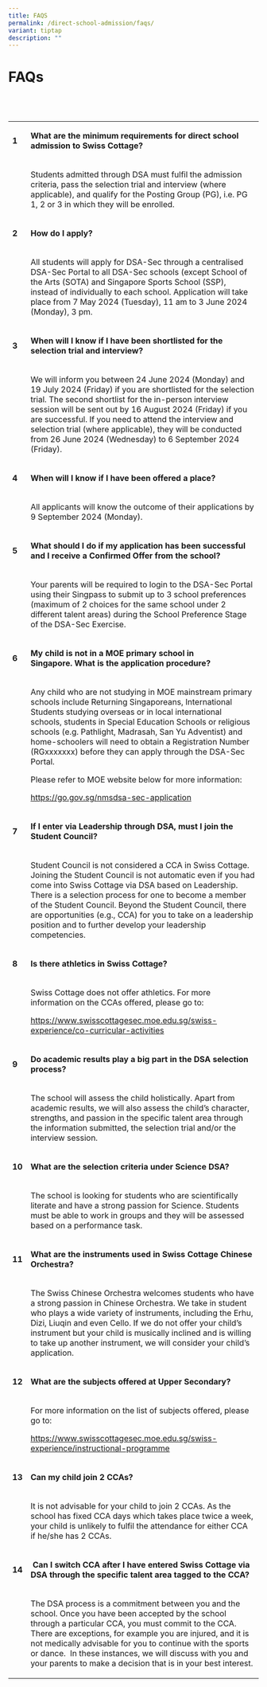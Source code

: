 ```yaml
---
title: FAQS
permalink: /direct-school-admission/faqs/
variant: tiptap
description: ""
---
```

<h1>FAQs</h1>
<h2>&nbsp;</h2>
<table style="minWidth: 50px">
<colgroup>
<col>
<col>
</colgroup>
<tbody>
<tr>
<td rowspan="1" colspan="1">
<p><strong>1</strong>
</p>
</td>
<td rowspan="1" colspan="1">
<p><strong>What are the minimum requirements for direct school admission to Swiss Cottage?&nbsp;</strong>
</p>
</td>
</tr>
<tr>
<td rowspan="1" colspan="1">
<p><strong>&nbsp;</strong>
</p>
</td>
<td rowspan="1" colspan="1">
<p>Students admitted through DSA must fulfil the admission criteria, pass
the selection trial and interview (where applicable), and qualify for the
Posting Group (PG), i.e. PG 1, 2 or 3 in which they will be enrolled.</p>
</td>
</tr>
<tr>
<td rowspan="1" colspan="1">
<p><strong>2</strong>
</p>
</td>
<td rowspan="1" colspan="1">
<p><strong>How do I apply?</strong>
</p>
</td>
</tr>
<tr>
<td rowspan="1" colspan="1">
<p><strong>&nbsp;</strong>
</p>
</td>
<td rowspan="1" colspan="1">
<p>All students will apply for DSA-Sec through a centralised DSA-Sec Portal
to all DSA-Sec schools (except School of the Arts (SOTA) and Singapore
Sports School (SSP), instead of individually to each school. Application
will take place from 7 May 2024 (Tuesday), 11 am to 3 June 2024 (Monday),
3 pm.</p>
</td>
</tr>
<tr>
<td rowspan="1" colspan="1">
<p><strong>3</strong>
</p>
</td>
<td rowspan="1" colspan="1">
<p><strong>When will I know if I have been shortlisted for the selection trial and interview?&nbsp;</strong>
</p>
</td>
</tr>
<tr>
<td rowspan="1" colspan="1">
<p><strong>&nbsp;</strong>
</p>
</td>
<td rowspan="1" colspan="1">
<p>We will inform you between&nbsp;24 June 2024 (Monday) and 19 July 2024
(Friday) if you are shortlisted for the selection trial. The second shortlist
for the in-person interview session will be sent out by 16 August 2024
(Friday) if you are successful. If you need to attend the interview and
selection trial (where applicable), they will be conducted from&nbsp;26
June 2024 (Wednesday) to 6 September 2024 (Friday).</p>
</td>
</tr>
<tr>
<td rowspan="1" colspan="1">
<p><strong>4</strong>
</p>
</td>
<td rowspan="1" colspan="1">
<p><strong>When will I know if I have been offered a place?</strong>
</p>
</td>
</tr>
<tr>
<td rowspan="1" colspan="1">
<p><strong>&nbsp;</strong>
</p>
</td>
<td rowspan="1" colspan="1">
<p>All applicants will know the outcome of their applications by 9 September
2024 (Monday).</p>
</td>
</tr>
<tr>
<td rowspan="1" colspan="1">
<p><strong>5</strong>
</p>
</td>
<td rowspan="1" colspan="1">
<p><strong>What should I do if my application has been successful and I receive a Confirmed Offer from the school?</strong>
</p>
</td>
</tr>
<tr>
<td rowspan="1" colspan="1">
<p><strong>&nbsp;</strong>
</p>
</td>
<td rowspan="1" colspan="1">
<p>Your parents will be required to login to the DSA-Sec Portal using their
Singpass to submit up to 3 school preferences (maximum of 2 choices for
the same school under 2 different talent areas) during the School Preference
Stage of the DSA-Sec Exercise.</p>
</td>
</tr>
<tr>
<td rowspan="1" colspan="1">
<p><strong>6</strong>
</p>
</td>
<td rowspan="1" colspan="1">
<p><strong>My child is not in a MOE primary school in Singapore.&nbsp;What is the application procedure?</strong>
</p>
</td>
</tr>
<tr>
<td rowspan="1" colspan="1">
<p><strong>&nbsp;</strong>
</p>
</td>
<td rowspan="1" colspan="1">
<p>Any child who are not studying in MOE mainstream primary schools include
Returning Singaporeans, International Students studying overseas or in
local international schools, students in Special Education Schools or religious
schools (e.g. Pathlight, Madrasah, San Yu Adventist) and home-schoolers
will need to obtain a Registration Number (RGxxxxxxx) before they can apply
through the DSA-Sec Portal.&nbsp;</p>
<p>Please refer to MOE website below for more information:&nbsp;</p>
<p><a href="https://www.moe.gov.sg/secondary/dsa/application?pt=Non-mainstream%20school" rel="noopener noreferrer nofollow" target="_blank">https://go.gov.sg/nmsdsa-sec-application</a>
</p>
</td>
</tr>
<tr>
<td rowspan="1" colspan="1">
<p><strong>7</strong>
</p>
</td>
<td rowspan="1" colspan="1">
<p><strong>If I enter via Leadership through DSA, must I join the Student Council?</strong>
</p>
</td>
</tr>
<tr>
<td rowspan="1" colspan="1">
<p><strong>&nbsp;</strong>
</p>
</td>
<td rowspan="1" colspan="1">
<p>Student Council is not considered a CCA in Swiss Cottage. Joining the
Student Council is not automatic even if you had come into Swiss Cottage
via DSA based on Leadership. There is a selection process for one to become
a member of the Student Council. Beyond the Student Council, there are
opportunities (e.g., CCA) for you to take on a leadership position and
to further develop your leadership competencies.&nbsp;</p>
</td>
</tr>
<tr>
<td rowspan="1" colspan="1">
<p><strong>8</strong>
</p>
</td>
<td rowspan="1" colspan="1">
<p><strong>Is there athletics in Swiss Cottage?</strong>
</p>
</td>
</tr>
<tr>
<td rowspan="1" colspan="1">
<p><strong>&nbsp;</strong>
</p>
</td>
<td rowspan="1" colspan="1">
<p>Swiss Cottage does not offer athletics. For more information on the CCAs
offered, please go to:</p>
<p><a href="https://www.swisscottagesec.moe.edu.sg/swiss-experience/co-curricular-activities/" rel="noopener noreferrer nofollow" target="_blank">https://www.swisscottagesec.moe.edu.sg/swiss-experience/co-curricular-activities</a>
</p>
</td>
</tr>
<tr>
<td rowspan="1" colspan="1">
<p><strong>9</strong>
</p>
</td>
<td rowspan="1" colspan="1">
<p><strong>Do academic results play a big part in the DSA selection process?</strong>
</p>
</td>
</tr>
<tr>
<td rowspan="1" colspan="1">
<p><strong>&nbsp;</strong>
</p>
</td>
<td rowspan="1" colspan="1">
<p>The school will assess the child holistically. Apart from academic results,
we will also assess the child’s character, strengths, and passion in the
specific talent area through the information submitted, the selection trial
and/or the interview session.&nbsp;</p>
</td>
</tr>
<tr>
<td rowspan="1" colspan="1">
<p><strong>10</strong>
</p>
</td>
<td rowspan="1" colspan="1">
<p><strong>What are the selection criteria under Science DSA?</strong>
</p>
</td>
</tr>
<tr>
<td rowspan="1" colspan="1">
<p><strong>&nbsp;</strong>
</p>
</td>
<td rowspan="1" colspan="1">
<p>The school is looking for students who are scientifically literate and
have a strong passion for Science. Students must be able to work in groups
and they will be assessed based on a performance task.</p>
</td>
</tr>
<tr>
<td rowspan="1" colspan="1">
<p><strong>11</strong>
</p>
</td>
<td rowspan="1" colspan="1">
<p><strong>What are the instruments used in Swiss Cottage Chinese Orchestra?</strong>
</p>
</td>
</tr>
<tr>
<td rowspan="1" colspan="1">
<p><strong>&nbsp;</strong>
</p>
</td>
<td rowspan="1" colspan="1">
<p>The Swiss Chinese Orchestra welcomes students who have a strong passion
in Chinese Orchestra. We take in student who plays a wide variety of instruments,
including the Erhu, Dizi, Liuqin and even Cello. If we do not offer your
child’s instrument but your child is musically inclined and is willing
to take up another instrument, we will consider your child’s application.</p>
</td>
</tr>
<tr>
<td rowspan="1" colspan="1">
<p><strong>12</strong>
</p>
</td>
<td rowspan="1" colspan="1">
<p><strong>What are the subjects offered at Upper Secondary?</strong>
</p>
</td>
</tr>
<tr>
<td rowspan="1" colspan="1">
<p><strong>&nbsp;</strong>
</p>
</td>
<td rowspan="1" colspan="1">
<p>For more information on the list of subjects offered, please go to:&nbsp;</p>
<p><a href="https://cms.isomer.gov.sg/sites/moe-swisscottagesec/folders/swiss-experience/subfolders/Instructional%20Programme/editPage/Instructional%20Programme.md" rel="noopener noreferrer nofollow" target="_blank">https://www.swisscottagesec.moe.edu.sg/swiss-experience/instructional-programme</a>
</p>
</td>
</tr>
<tr>
<td rowspan="1" colspan="1">
<p><strong>13</strong>
</p>
</td>
<td rowspan="1" colspan="1">
<p><strong>Can my child join 2 CCAs?</strong>
</p>
</td>
</tr>
<tr>
<td rowspan="1" colspan="1">
<p><strong>&nbsp;</strong>
</p>
</td>
<td rowspan="1" colspan="1">
<p>It is not advisable for your child to join 2 CCAs. As the school has fixed
CCA days which takes place twice a week, your child is unlikely to fulfil
the attendance for either CCA if he/she has 2 CCAs.</p>
</td>
</tr>
<tr>
<td rowspan="1" colspan="1">
<p><strong>14</strong>
</p>
</td>
<td rowspan="1" colspan="1">
<p><strong>&nbsp;Can I switch CCA after I have entered Swiss Cottage via DSA through the specific talent area tagged to the CCA?</strong>
</p>
</td>
</tr>
<tr>
<td rowspan="1" colspan="1">
<p><strong>&nbsp;</strong>
</p>
</td>
<td rowspan="1" colspan="1">
<p>The DSA process is a commitment between you and the school. Once you have
been accepted by the school through a particular CCA, you must commit to
the CCA. There are exceptions, for example you are injured, and it is not
medically advisable for you to continue with the sports or dance. &nbsp;In
these instances, we will discuss with you and your parents to make a decision
that is in your best interest.</p>
</td>
</tr>
</tbody>
</table>
<p></p>